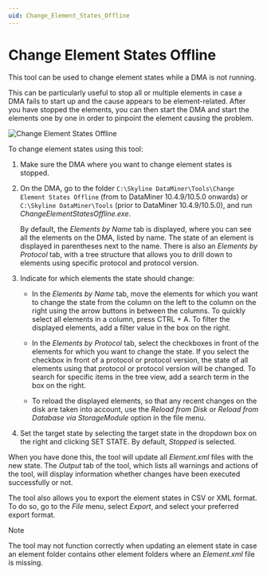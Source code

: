 ```yaml
---
uid: Change_Element_States_Offline
---
```


# Change Element States Offline

This tool can be used to change element states while a DMA is not running.

This can be particularly useful to stop all or multiple elements in case a DMA fails to start up and the cause appears to be element-related. After you have stopped the elements, you can then start the DMA and start the elements one by one in order to pinpoint the element causing the problem.

![Change Element States Offline](~/develop/images/Change-Element-States-Offline.png)

To change element states using this tool:

1. Make sure the DMA where you want to change element states is stopped.

1. On the DMA, go to the folder `C:\Skyline DataMiner\Tools\Change Element States Offline` (from to DataMiner 10.4.9/10.5.0 onwards) or `C:\Skyline DataMiner\Tools` (prior to DataMiner 10.4.9/10.5.0), and run *ChangeElementStatesOffline.exe*.

   By default, the *Elements by Name* tab is displayed, where you can see all the elements on the DMA, listed by name. The state of an element is displayed in parentheses next to the name. There is also an *Elements by Protocol* tab, with a tree structure that allows you to drill down to elements using specific protocol and protocol version.

1. Indicate for which elements the state should change:

   - In the *Elements by Name* tab, move the elements for which you want to change the state from the column on the left to the column on the right using the arrow buttons in between the columns. To quickly select all elements in a column, press CTRL + A. To filter the displayed elements, add a filter value in the box on the right.

   - In the *Elements by Protocol* tab, select the checkboxes in front of the elements for which you want to change the state. If you select the checkbox in front of a protocol or protocol version, the state of all elements using that protocol or protocol version will be changed. To search for specific items in the tree view, add a search term in the box on the right.

   - To reload the displayed elements, so that any recent changes on the disk are taken into account, use the *Reload from Disk* or *Reload from Database via StorageModule* option in the file menu.

1. Set the target state by selecting the target state in the dropdown box on the right and clicking SET STATE. By default, *Stopped* is selected.

When you have done this, the tool will update all *Element.xml* files with the new state. The *Output* tab of the tool, which lists all warnings and actions of the tool, will display information whether changes have been executed successfully or not.

The tool also allows you to export the element states in CSV or XML format. To do so, go to the *File* menu, select *Export*, and select your preferred export format.

> [!NOTE]
> The tool may not function correctly when updating an element state in case an element folder contains other element folders where an *Element.xml* file is missing.
